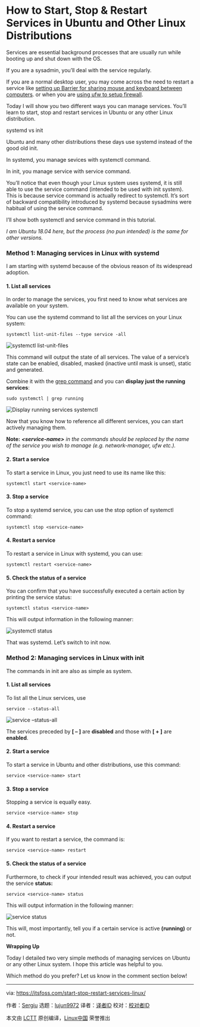 [#]: collector: (lujun9972)
[#]: translator: ( )
[#]: reviewer: ( )
[#]: publisher: ( )
[#]: url: ( )
[#]: subject: (How to Start, Stop & Restart Services in Ubuntu and Other Linux Distributions)
[#]: via: (https://itsfoss.com/start-stop-restart-services-linux/)
[#]: author: (Sergiu https://itsfoss.com/author/sergiu/)

How to Start, Stop & Restart Services in Ubuntu and Other Linux Distributions
======

Services are essential background processes that are usually run while booting up and shut down with the OS.

If you are a sysadmin, you’ll deal with the service regularly.

If you are a normal desktop user, you may come across the need to restart a service like [setting up Barrier for sharing mouse and keyboard between computers][1]. or when you are [using ufw to setup firewall][2].

Today I will show you two different ways you can manage services. You’ll learn to start, stop and restart services in Ubuntu or any other Linux distribution.

systemd vs init

Ubuntu and many other distributions these days use systemd instead of the good old init.

In systemd, you manage sevices with systemctl command.

In init, you manage service with service command.

You’ll notice that even though your Linux system uses systemd, it is still able to use the service command (intended to be used with init system). This is because service command is actually redirect to systemctl. It’s sort of backward compatibility introduced by systemd because sysadmins were habitual of using the service command.

I’ll show both systemctl and service command in this tutorial.

_I am Ubuntu 18.04 here, but the process (no pun intended) is the same for other versions._

### Method 1: Managing services in Linux with systemd

I am starting with systemd because of the obvious reason of its widespread adoption.

#### 1\. List all services

In order to manage the services, you first need to know what services are available on your system.

You can use the systemd command to list all the services on your Linux system:

```
systemctl list-unit-files --type service -all
```

![systemctl list-unit-files][3]

This command will output the state of all services. The value of a service’s state can be enabled, disabled, masked (inactive until mask is unset), static and generated.

Combine it with the [grep command][4] and you can **display just the running services**:

```
sudo systemctl | grep running
```

![Display running services systemctl][5]

Now that you know how to reference all different services, you can start actively managing them.

**Note:** ***&lt;service-***_**name&gt;**_ _in the commands should be replaced by the name of the service you wish to manage (e.g. network-manager, ufw etc.)._

#### **2\. Start a** service

To start a service in Linux, you just need to use its name like this:

```
systemctl start <service-name>
```

#### 3\. **Stop** a service

To stop a systemd service, you can use the stop option of systemctl command:

```
systemctl stop <service-name>
```

#### 4\. Re**start** a service

To restart a service in Linux with systemd, you can use:

```
systemctl restart <service-name>
```

#### 5\. Check the status of a service

You can confirm that you have successfully executed a certain action by printing the service status:

```
systemctl status <service-name>
```

This will output information in the following manner:

![systemctl status][6]

That was systemd. Let’s switch to init now.

### Method 2: Managing services in Linux with init

The commands in init are also as simple as system.

#### 1\. List all services

To list all the Linux services, use

```
service --status-all
```

![service –status-all][7]

The services preceded by **[ – ]** are **disabled** and those with **[ + ]** are **enabled**.

#### **2\. Start** a service

To start a service in Ubuntu and other distributions, use this command:

```
service <service-name> start
```

#### **3\. Stop** a service

Stopping a service is equally easy.

```
service <service-name> stop
```

#### 4\. Re**start** a service

If you want to restart a service, the command is:

```
service <service-name> restart
```

#### 5\. Check the status of a service

Furthermore, to check if your intended result was achieved, you can output the service ****status**:**

```
service <service-name> status
```

This will output information in the following manner:

![service status][8]

This will, most importantly, tell you if a certain service is active **(**running**)** or not.

**Wrapping Up**

Today I detailed two very simple methods of managing services on Ubuntu or any other Linux system. I hope this article was helpful to you.

Which method do you prefer? Let us know in the comment section below!

--------------------------------------------------------------------------------

via: https://itsfoss.com/start-stop-restart-services-linux/

作者：[Sergiu][a]
选题：[lujun9972][b]
译者：[译者ID](https://github.com/译者ID)
校对：[校对者ID](https://github.com/校对者ID)

本文由 [LCTT](https://github.com/LCTT/TranslateProject) 原创编译，[Linux中国](https://linux.cn/) 荣誉推出

[a]: https://itsfoss.com/author/sergiu/
[b]: https://github.com/lujun9972
[1]: https://itsfoss.com/keyboard-mouse-sharing-between-computers/
[2]: https://itsfoss.com/set-up-firewall-gufw/
[3]: https://i0.wp.com/itsfoss.com/wp-content/uploads/2019/12/systemctl_list_services.png?ssl=1
[4]: https://linuxhandbook.com/grep-command-examples/
[5]: https://i0.wp.com/itsfoss.com/wp-content/uploads/2019/12/systemctl_grep_running.jpg?ssl=1
[6]: https://i1.wp.com/itsfoss.com/wp-content/uploads/2019/12/systemctl_status.jpg?ssl=1
[7]: https://i0.wp.com/itsfoss.com/wp-content/uploads/2019/12/service_status_all.png?ssl=1
[8]: https://i0.wp.com/itsfoss.com/wp-content/uploads/2019/12/service_status.jpg?ssl=1
